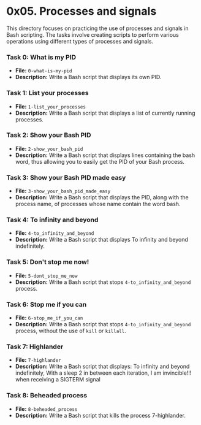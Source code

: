 # 0x05. Processes and signals

This directory focuses on practicing the use of processes and signals in Bash scripting. The tasks involve creating scripts to perform various operations using different types of processes and signals.

### Task 0: What is my PID 
- **File:** `0-what-is-my-pid`
- **Description:** Write a Bash script that displays its own PID.

### Task 1: List your processes 
- **File:** `1-list_your_processes`
- **Description:** Write a Bash script that displays a list of currently running processes.

### Task 2: Show your Bash PID 
- **File:** `2-show_your_bash_pid`
- **Description:** Write a Bash script that displays lines containing the bash word, thus allowing you to easily get the PID of your Bash process.

### Task 3: Show your Bash PID made easy 
- **File:** `3-show_your_bash_pid_made_easy`
- **Description:** Write a Bash script that displays the PID, along with the process name, of processes whose name contain the word bash.

### Task 4: To infinity and beyond 
- **File:** `4-to_infinity_and_beyond`
- **Description:** Write a Bash script that displays To infinity and beyond indefinitely. 

### Task 5: Don't stop me now! 
- **File:** `5-dont_stop_me_now`
- **Description:** Write a Bash script that stops `4-to_infinity_and_beyond` process.

### Task 6: Stop me if you can 
- **File:** `6-stop_me_if_you_can`
- **Description:** Write a Bash script that stops `4-to_infinity_and_beyond` process, without the use of `kill` or `killall`.

### Task 7: Highlander 
- **File:** `7-highlander`
- **Description:** Write a Bash script that displays: To infinity and beyond indefinitely, With a sleep 2 in between each iteration, I am invincible!!! when receiving a SIGTERM signal

### Task 8: Beheaded process 
- **File:** `8-beheaded_process`
- **Description:** Write a Bash script that kills the process 7-highlander.
